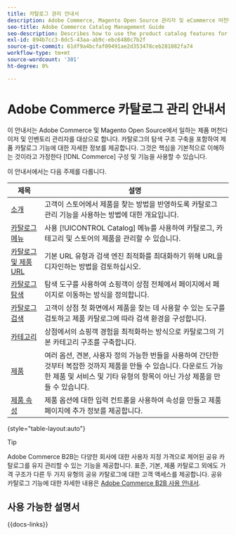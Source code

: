 ```yaml
---
title: 카탈로그 관리 안내서
description: Adobe Commerce, Magento Open Source 관리자 및 eCommerce 머천다이저를 위한 제품 카탈로그 기능에 대한 포괄적인 정보입니다.
seo-title: Adobe Commerce Catalog Management Guide
seo-description: Describes how to use the product catalog features for Adobe Commerce and Magento Open Source.
exl-id: 894b7cc3-8dc5-43aa-ab9c-ebc6480c7b2f
source-git-commit: 61df9a4bcfaf09491ae2d353478ceb281082fa74
workflow-type: tm+mt
source-wordcount: '301'
ht-degree: 0%

---
```


# Adobe Commerce 카탈로그 관리 안내서

이 안내서는 Adobe Commerce 및 Magento Open Source에서 일하는 제품 머천다이저 및 인벤토리 관리자를 대상으로 합니다. 카탈로그의 탐색 구조 구축을 포함하여 제품 카탈로그 기능에 대한 자세한 정보를 제공합니다. 그것은 핵심을 기본적으로 이해하는 것이라고 가정한다 [!DNL Commerce] 구성 및 기능을 사용할 수 있습니다.

이 안내서에서는 다음 주제를 다룹니다.

| 제목 | 설명 |
| ------- | ----------- |
| [소개](introduction.md) | 고객이 스토어에서 제품을 찾는 방법을 반영하도록 카탈로그 관리 기능을 사용하는 방법에 대한 개요입니다. |
| [카탈로그 메뉴](catalog-menu.md) | 사용 [!UICONTROL Catalog] 메뉴를 사용하여 카탈로그, 카테고리 및 스토어의 제품을 관리할 수 있습니다. |
| [카탈로그 및 제품 URL](catalog-urls.md) | 기본 URL 유형과 검색 엔진 최적화를 최대화하기 위해 URL을 디자인하는 방법을 검토하십시오. |
| [카탈로그 탐색](navigation.md) | 탐색 도구를 사용하여 쇼핑객이 상점 전체에서 페이지에서 페이지로 이동하는 방식을 정의합니다. |
| [카탈로그 검색](search.md) | 고객이 상점 첫 화면에서 제품을 찾는 데 사용할 수 있는 도구를 검토하고 제품 카탈로그에 따라 검색 환경을 구성합니다. |
| [카테고리](categories.md) | 상점에서의 쇼핑객 경험을 최적화하는 방식으로 카탈로그의 기본 카테고리 구조를 구축합니다. |
| [제품](products-list.md) | 여러 옵션, 견본, 사용자 정의 가능한 번들을 사용하여 간단한 것부터 복잡한 것까지 제품을 만들 수 있습니다. 다운로드 가능한 제품 및 서비스 및 기타 유형의 항목이 아닌 가상 제품을 만들 수 있습니다. |
| [제품 속성](product-attributes.md) | 제품 옵션에 대한 입력 컨트롤을 사용하여 속성을 만들고 제품 페이지에 추가 정보를 제공합니다. |

{style="table-layout:auto"}

>[!TIP]
>
>Adobe Commerce B2B는 다양한 회사에 대한 사용자 지정 가격으로 제어된 공유 카탈로그를 유지 관리할 수 있는 기능을 제공합니다. 표준, 기본, 제품 카탈로그 외에도 가격 구조가 다른 두 가지 유형의 공유 카탈로그에 대한 고객 액세스를 제공합니다. 공유 카탈로그 기능에 대한 자세한 내용은 [Adobe Commerce B2B 사용 안내서](../b2b/catalog-shared.md).

## 사용 가능한 설명서

{{docs-links}}
